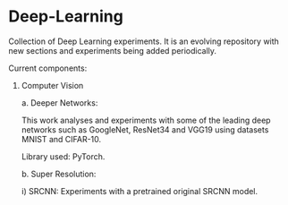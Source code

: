 # Deep-Learning

Collection of Deep Learning experiments. It is an evolving repository with new sections and experiments being added periodically.

Current components:
1. Computer Vision

      a. Deeper Networks:
          
      This work analyses and experiments with some of the leading deep networks such as GoogleNet, ResNet34 and VGG19 using datasets MNIST and CIFAR-10.
      
      Library used: PyTorch.
      
     b. Super Resolution:
      
      i) SRCNN: Experiments with a pretrained original SRCNN model.

